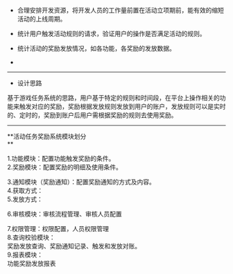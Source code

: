 * 合理安排开发资源，将开发人员的工作量前置在活动立项期前，能有效的缩短活动的上线周期。

* 统计用户触发活动规则的请求，验证用户的操作是否满足活动的规则。

* 统计活动的奖励发放情况，如各功能，各奖励的发放数据。

* 
---

* 设计思路

基于游戏任务系统的思路，用户基于特定的规则和时间段，在平台上操作相关的功能来触发对应的奖励，奖励根据发放规则发放到用户的账户，发放规则可以是实时的、定时的，奖励到账户后用户需根据奖励的规则去使用奖励。

---

**活动任务奖励系统模块划分  
**

1.功能模块：配置功能触发奖励的条件。  
2.奖励模块：配置奖励的明细及使用条件。

3.通知模块（奖励通知）：配置奖励通知的方式及内容。  
4.获取方式：  
5.发放方式：

6.审核模块：审核流程管理、审核人员配置

7.权限管理：权限配置，人员权限管理  
8.查询校验模块：  
奖励发放查询、奖励通知记录、触发和发放对账。  
9.报表模块：  
功能奖励发放报表

